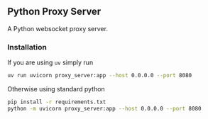 ## Python Proxy Server
A Python websocket proxy server.
### Installation
If you are using `uv` simply run
```bash
uv run uvicorn proxy_server:app --host 0.0.0.0 --port 8080
```
Otherwise using standard python
```bash
pip install -r requirements.txt
python -m uvicorn proxy_server:app --host 0.0.0.0 --port 8080
```

